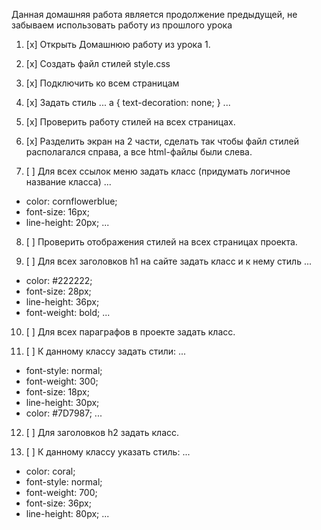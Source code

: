 Данная домашняя работа является продолжение предыдущей, не забываем использовать работу из прошлого урока

1. [x] Открыть Домашнюю работу из урока 1.

2. [x] Создать файл стилей style.css

3. [x] Подключить ко всем страницам

4. [x] Задать стиль
...
a {
text-decoration: none;
}
...

5. [x] Проверить работу стилей на всех страницах.

6. [x] Разделить экран на 2 части, сделать так чтобы файл стилей располагался справа, а все html-файлы были слева.

7. [ ] Для всех ссылок меню задать класс (придумать логичное название класса)
...
* color: cornflowerblue;
* font-size: 16px;
* line-height: 20px;
...
8. [ ] Проверить отображения стилей на всех страницах проекта.

9. [ ] Для всех заголовков h1 на сайте задать класс и к нему стиль
...
* color: #222222;
* font-size: 28px;
* line-height: 36px;
* font-weight: bold;
...
10. [ ] Для всех параграфов в проекте задать класс.

11. [ ] К данному классу задать стили:
...
* font-style: normal;
* font-weight: 300;
* font-size: 18px;
* line-height: 30px;
* color: #7D7987;
...
12. [ ] Для заголовков h2 задать класс.

13. [ ] К данному классу указать стиль:
...
* color: coral;
* font-style: normal;
* font-weight: 700;
* font-size: 36px;
* line-height: 80px;
...